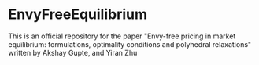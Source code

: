 # EnvyFreeEquilibrium
This is an official repository for the paper "Envy-free pricing in market equilibrium: formulations, optimality conditions and polyhedral relaxations" written by Akshay Gupte, and Yiran Zhu
